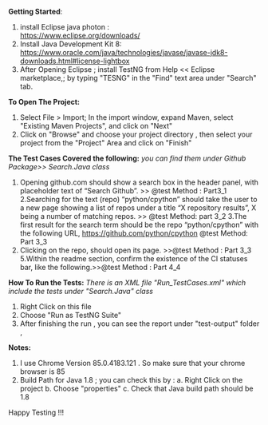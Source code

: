 <b>Getting Started</b>:
1. install Eclipse java photon :</br>
https://www.eclipse.org/downloads/
2. Install Java Development Kit 8:</br>
https://www.oracle.com/java/technologies/javase/javase-jdk8-downloads.html#license-lightbox</br>
3. After Opening Eclipse ; install TestNG from Help << Eclipse marketplace,; by typing "TESNG" in the "Find" text area under "Search" tab.

<b>To Open The Project:</b>
1. Select File > Import;  In the import window, expand Maven, select "Existing Maven Projects", and click on "Next"
2.  Click on "Browse" and choose your project directory , then select your project from the "Project" Area and click on "Finish"


<b>The Test Cases Covered the following:</b>
<i>you can find them under Github Package>> Search.Java class</i>
1. Opening github.com should show a search box in the header panel, with placeholder text of “Search Github”.  >> @test Method : Part3_1
2.Searching for the text (repo) “python/cpython” should take the user to a new page showing a list of repos under a title “X repository results”, X being a number of matching repos.  >> @test Method: part 3_2
3.The first result for the search term should be the repo “python/cpython” with the following URL, https://github.com/python/cpython @test Method: Part 3_3
4. Clicking on the repo, should open its page. >>@test Method : Part 3_3
5.Within the readme section, confirm the existence of the CI statuses bar, like the following.>>@test Method : Part 4_4 


<b>How To Run the Tests:</b>
<i>There is an XML file "Run_TestCases.xml" which include the tests under "Search.Java" class</i>
1. Right Click on this file 
2. Choose "Run as TestNG Suite"
3. After finishing the run , you can see the report under "test-output" folder , 


<b>Notes: </b>
1. I use Chrome  Version 85.0.4183.121 . So make sure that your chrome browser is 85
3. Build Path for Java 1.8 ; you can check this by :
a. Right Click on the project 
b. Choose "properties"
c. Check that Java build  path should be 1.8


Happy Testing !!!

